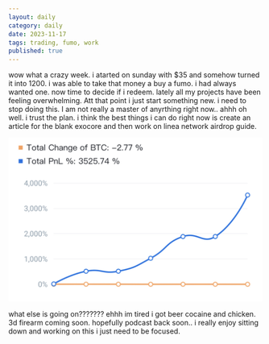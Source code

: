 ```yaml
---
layout: daily
category: daily
date: 2023-11-17
tags: trading, fumo, work
published: true
---
```



wow what a crazy week. i atarted on sunday with $35 and somehow turned it into 1200. i was able to take that money a buy a fumo. i had always wanted one. now time to decide if i redeem. lately all my projects have been feeling overwhelming. Att that point i just start something new. i need to stop doing this. I am not really a master of anyrthing right now.. ahhh oh well. i trust the plan. i think the best things i can do right now is create an article for the blank exocore and then work on linea network airdrop guide.

![Alt text](image-3.png)

what else is going on??????? ehhh im tired i got beer cocaine and chicken. 3d firearm coming soon. hopefully podcast back soon.. i really enjoy sitting down and working on this i just need to be focused. 